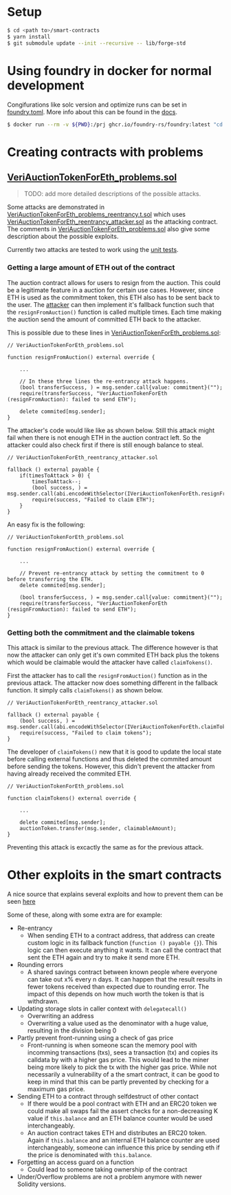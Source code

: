 # Setup

```bash
$ cd <path to>/smart-contracts
$ yarn install
$ git submodule update --init --recursive -- lib/forge-std
```

# Using foundry in docker for normal development

Congifurations like solc version and optimize runs can be set in [foundry.toml](./smart-contracts/foundry.toml). More info about this can be found in the [docs](https://book.getfoundry.sh/config/?highlight=foundry.toml#configuring-with-foundrytoml).

```bash
$ docker run --rm -v ${PWD}:/prj ghcr.io/foundry-rs/foundry:latest "cd /prj/smart-contracts && forge test -vvv"
```

# Creating contracts with problems

## [VeriAuctionTokenForEth_problems.sol](./smart-contracts/src/VeriAuctionTokenForEth_problems.sol)

> TODO: add more detailed descriptions of the possible attacks.

Some attacks are demonstrated in [VeriAuctionTokenForEth_problems_reentrancy.t.sol](./smart-contracts/test/VeriAuctionTokenForEth_problems_reentrancy.t.sol) which uses [VeriAuctionTokenForEth_reentrancy_attacker.sol](./smart-contracts/test/Attackers/VeriAuctionTokenForEth_reentrancy_attacker.sol) as the attacking contract. The comments in [VeriAuctionTokenForEth_problems.sol](./smart-contracts/src/VeriAuctionTokenForEth_problems.sol) also give some description about the possible exploits.

Currently two attacks are tested to work using the [unit tests](./smart-contracts/test/VeriAuctionTokenForEth_problems_reentrancy.t.sol).

### Getting a large amount of ETH out of the contract
The auction contract allows for users to resign from the auction. This could be a legitimate feature in a auction for certain use cases. However, since ETH is used as the commitment token, this ETH also has to be sent back to the user. The [attacker](./smart-contracts/test/Attackers/VeriAuctionTokenForEth_reentrancy_attacker.sol) can then implement it's fallback function such that the `resignFromAuction()` function is called multiple times. Each time making the auction send the amount of committed ETH back to the attacker.

This is possible due to these lines in [VeriAuctionTokenForEth_problems.sol](./smart-contracts/src/VeriAuctionTokenForEth_problems.sol):

```Solidity
// VeriAuctionTokenForEth_problems.sol

function resignFromAuction() external override {

    ...

    // In these three lines the re-entrancy attack happens.
    (bool transferSuccess, ) = msg.sender.call{value: commitment}("");
    require(transferSuccess, "VeriAuctionTokenForEth (resignFromAuction): failed to send ETH");
        
    delete commited[msg.sender];
}
```

The attacker's code would like like as shown below. Still this attack might fail when there is not enough ETH in the auction contract left. So the attacker could also check first if there is still enough balance to steal.

```Solidity
// VeriAuctionTokenForEth_reentrancy_attacker.sol

fallback () external payable {
    if(timesToAttack > 0) {
        timesToAttack--;
        (bool success, ) = msg.sender.call(abi.encodeWithSelector(IVeriAuctionTokenForEth.resignFromAuction.selector));
        require(success, "Failed to claim ETH");
    }
}
```

An easy fix is the following:

```Solidity
// VeriAuctionTokenForEth_problems.sol

function resignFromAuction() external override {

    ...

    // Prevent re-entrancy attack by setting the commitment to 0 before transferring the ETH.
    delete commited[msg.sender];

    (bool transferSuccess, ) = msg.sender.call{value: commitment}("");
    require(transferSuccess, "VeriAuctionTokenForEth (resignFromAuction): failed to send ETH");
}
```

### Getting both the commitment and the claimable tokens
This attack is similar to the previous attack. The difference however is that now the attacker can only get it's own commited ETH back plus the tokens which would be claimable would the attacker have called `claimTokens()`.

First the attacker has to call the `resignFromAuction()` function as in the previous attack. The attacker now does something different in the fallback function. It simply calls `claimTokens()` as shown below.

```Solidity
// VeriAuctionTokenForEth_reentrancy_attacker.sol

fallback () external payable {
    (bool success, ) = msg.sender.call(abi.encodeWithSelector(IVeriAuctionTokenForEth.claimTokens.selector));
    require(success, "Failed to claim tokens");
}
```

The developer of `claimTokens()` new that it is good to update the local state before calling external functions and thus deleted the commited amount before sending the tokens. However, this didn't prevent the attacker from having already received the commited ETH.

```Solidity
// VeriAuctionTokenForEth_problems.sol

function claimTokens() external override {

    ...

    delete commited[msg.sender];
    auctionToken.transfer(msg.sender, claimableAmount);
}
```

Preventing this attack is excactly the same as for the previous attack.

# Other exploits in the smart contracts

A nice source that explains several exploits and how to prevent them can be seen [here](https://medium.com/hackernoon/hackpedia-16-solidity-hacks-vulnerabilities-their-fixes-and-real-world-examples-f3210eba5148)

Some of these, along with some extra are for example:
- Re-entrancy
    - When sending ETH to a contract address, that address can create custom logic in its fallback function (`function () payable {}`). This logic can then execute anything it wants. It can call the contract that sent the ETH again and try to make it send more ETH.
- Rounding errors
    - A shared savings contract between known people where everyone can take out x% every n days. It can happen that the result results in fewer tokens received than expected due to rounding error. The impact of this depends on how much worth the token is that is withdrawn. 
- Updating storage slots in caller context with `delegatecall()`
    - Overwriting an address
    - Overwriting a value used as the denominator with a huge value, resulting in the division being 0 
- Partly prevent front-running using a check of gas price
    - Front-running is when someone scan the memory pool with incomming transactions (txs), sees a transaction (tx) and copies its calldata by with a higher gas price. This would lead to the miner being more likely to pick the tx with the higher gas price. While not necessarily a vulnerability of a the smart contract, it can be good to keep in mind that this can be partly prevented by checking for a maximum gas price.
- Sending ETH to a contract through selfdestruct of other contact
    - If there would be a pool contract with ETH and an ERC20 token we could make all swaps fail the assert checks for a non-decreasing K value if `this.balance` and an ETH balance counter would be used interchangeably.
    - An auction contract takes ETH and distributes an ERC20 token. Again if `this.balance` and an internal ETH balance counter are used interchangeably, someone can influence this price by sending eth if the price is denominated with `this.balance`.
- Forgetting an access guard on a function
    - Could lead to someone taking ownership of the contract 
- Under/Overflow problems are not a problem anymore with newer Solidity versions.

